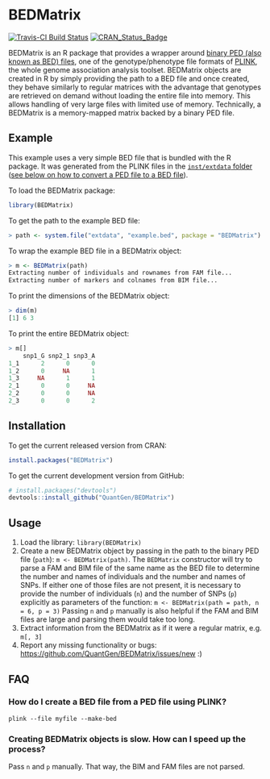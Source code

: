 BEDMatrix
=========

[![Travis-CI Build Status](https://travis-ci.org/QuantGen/BEDMatrix.svg?branch=master)](https://travis-ci.org/QuantGen/BEDMatrix)
[![CRAN_Status_Badge](http://www.r-pkg.org/badges/version/BEDMatrix)](http://cran.r-project.org/package=BEDMatrix)

BEDMatrix is an R package that provides a wrapper around [binary PED (also known as BED) files](http://pngu.mgh.harvard.edu/~purcell/plink/data.shtml#bed), one of the genotype/phenotype file formats of [PLINK](http://pngu.mgh.harvard.edu/~purcell/plink/), the whole genome association analysis toolset. BEDMatrix objects are created in R by simply providing the path to a BED file and once created, they behave similarly to regular matrices with the advantage that genotypes are retrieved on demand without loading the entire file into memory. This allows handling of very large files with limited use of memory. Technically, a BEDMatrix is a memory-mapped matrix backed by a binary PED file.


Example
-------

This example uses a very simple BED file that is bundled with the R package. It was generated from the PLINK files in the [`inst/extdata` folder](https://github.com/QuantGen/BEDMatrix/tree/master/inst/extdata) ([see below on how to convert a PED file to a BED file](#how-do-i-create-a-bed-file-from-a-ped-file-using-plink)).

To load the BEDMatrix package:

```r
library(BEDMatrix)
```

To get the path to the example BED file:

```r
> path <- system.file("extdata", "example.bed", package = "BEDMatrix")
```

To wrap the example BED file in a BEDMatrix object:

```r
> m <- BEDMatrix(path)
Extracting number of individuals and rownames from FAM file...
Extracting number of markers and colnames from BIM file...
```

To print the dimensions of the BEDMatrix object:

```r
> dim(m)
[1] 6 3
```

To print the entire BEDMatrix object:

```r
> m[]
    snp1_G snp2_1 snp3_A
1_1      2      0      0
1_2      0     NA      1
1_3     NA      1      1
2_1      0      0     NA
2_2      0      0     NA
2_3      0      0      2
```


Installation
------------

To get the current released version from CRAN:

```r
install.packages("BEDMatrix")
```

To get the current development version from GitHub:

```r
# install.packages("devtools")
devtools::install_github("QuantGen/BEDMatrix")
```


Usage
-----

1. Load the library: `library(BEDMatrix)`
2. Create a new BEDMatrix object by passing in the path to the binary PED file (`path`): `m <- BEDMatrix(path)`. The `BEDMatrix` constructor will try to parse a FAM and BIM file of the same name as the BED file to determine the number and names of individuals and the number and names of SNPs. If either one of those files are not present, it is necessary to provide the number of individuals (`n`) and the number of SNPs (`p`) explicitly as parameters of the function: `m <- BEDMatrix(path = path, n = 6, p = 3)` Passing `n` and `p` manually is also helpful if the FAM and BIM files are large and parsing them would take too long.
3. Extract information from the BEDMatrix as if it were a regular matrix, e.g. `m[, 3]`
4. Report any missing functionality or bugs: https://github.com/QuantGen/BEDMatrix/issues/new :)


FAQ
---

### How do I create a BED file from a PED file using PLINK?

```
plink --file myfile --make-bed
```

### Creating BEDMatrix objects is slow. How can I speed up the process?

Pass `n` and `p` manually. That way, the BIM and FAM files are not parsed.
